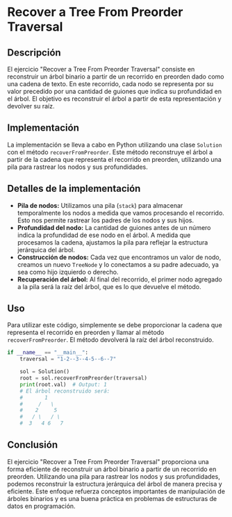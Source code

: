 # Recover a Tree From Preorder Traversal

## Descripción

El ejercicio "Recover a Tree From Preorder Traversal" consiste en reconstruir un árbol binario a partir de un recorrido en preorden dado como una cadena de texto. En este recorrido, cada nodo se representa por su valor precedido por una cantidad de guiones que indica su profundidad en el árbol. El objetivo es reconstruir el árbol a partir de esta representación y devolver su raíz.

## Implementación

La implementación se lleva a cabo en Python utilizando una clase `Solution` con el método `recoverFromPreorder`. Este método reconstruye el árbol a partir de la cadena que representa el recorrido en preorden, utilizando una pila para rastrear los nodos y sus profundidades.

## Detalles de la implementación

- **Pila de nodos:** Utilizamos una pila (`stack`) para almacenar temporalmente los nodos a medida que vamos procesando el recorrido. Esto nos permite rastrear los padres de los nodos y sus hijos.
- **Profundidad del nodo:** La cantidad de guiones antes de un número indica la profundidad de ese nodo en el árbol. A medida que procesamos la cadena, ajustamos la pila para reflejar la estructura jerárquica del árbol.
- **Construcción de nodos:** Cada vez que encontramos un valor de nodo, creamos un nuevo `TreeNode` y lo conectamos a su padre adecuado, ya sea como hijo izquierdo o derecho.
- **Recuperación del árbol:** Al final del recorrido, el primer nodo agregado a la pila será la raíz del árbol, que es lo que devuelve el método.

## Uso

Para utilizar este código, simplemente se debe proporcionar la cadena que representa el recorrido en preorden y llamar al método `recoverFromPreorder`. El método devolverá la raíz del árbol reconstruido.

```python
if __name__ == "__main__":
    traversal = "1-2--3--4-5--6--7"

    sol = Solution()
    root = sol.recoverFromPreorder(traversal)
    print(root.val)  # Output: 1
    # El árbol reconstruido será:
    #       1
    #     /   \
    #    2     5
    #   / \   / \
    #  3   4 6   7
```

## Conclusión

El ejercicio "Recover a Tree From Preorder Traversal" proporciona una forma eficiente de reconstruir un árbol binario a partir de un recorrido en preorden. Utilizando una pila para rastrear los nodos y sus profundidades, podemos reconstruir la estructura jerárquica del árbol de manera precisa y eficiente. Este enfoque refuerza conceptos importantes de manipulación de árboles binarios y es una buena práctica en problemas de estructuras de datos en programación.
